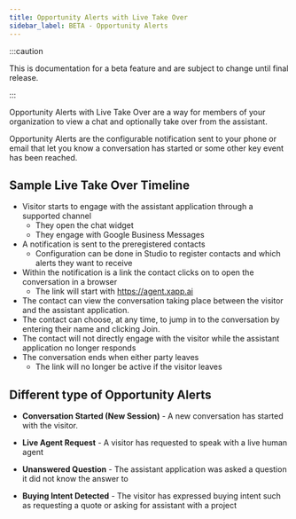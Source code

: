 ```yaml
---
title: Opportunity Alerts with Live Take Over
sidebar_label: BETA - Opportunity Alerts
---
```


:::caution

This is documentation for a beta feature and are subject to change until final release.

:::

Opportunity Alerts with Live Take Over are a way for members of your organization to view a chat and optionally take over from the assistant.  

Opportunity Alerts are the configurable notification sent to your phone or email that let you know a conversation has started or some other key event has been reached.

## Sample Live Take Over Timeline

* Visitor starts to engage with the assistant application through a supported channel
  * They open the chat widget
  * They engage with Google Business Messages
* A notification is sent to the preregistered contacts
  * Configuration can be done in Studio to register contacts and which alerts they want to receive
* Within the notification is a link the contact clicks on to open the conversation in a browser
  * The link will start with https://agent.xapp.ai
* The contact can view the conversation taking place between the visitor and the assistant application.
* The contact can choose, at any time, to jump in to the conversation by entering their name and clicking Join.
* The contact will not directly engage with the visitor while the assistant application no longer responds
* The conversation ends when either party leaves
  * The link will no longer be active if the visitor leaves

## Different type of Opportunity Alerts

* __Conversation Started (New Session)__ - A new conversation has started with the visitor.  

* __Live Agent Request__ - A visitor has requested to speak with a live human agent

* __Unanswered Question__ - The assistant application was asked a question it did not know the answer to

* __Buying Intent Detected__ - The visitor has expressed buying intent such as requesting a quote or asking for assistant with a project
